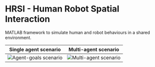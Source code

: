 # HRSI - Human Robot Spatial Interaction

MATLAB framework to simulate human and robot behaviours in a shared environment.

Single agent scenario      |  Multi-agent scenario 
:-------------------------:|:-------------------------:
![](https://github.com/lcastri/hrsi/blob/master/simulations/img/human_goal_scenario.gif "Agent-goals scenario")  |  ![](https://github.com/lcastri/hrsi/blob/master/simulations/img/human_interaction_scenario.gif "Multi-agent scenario") 


